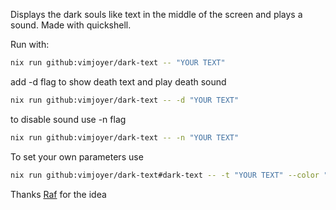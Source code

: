 Displays the dark souls like text in the middle of the screen and plays a sound. Made with quickshell.

Run with:

```bash
nix run github:vimjoyer/dark-text -- "YOUR TEXT"
```

add -d flag to show death text and play death sound

```bash
nix run github:vimjoyer/dark-text -- -d "YOUR TEXT"
```

to disable sound use -n flag

```bash
nix run github:vimjoyer/dark-text -- -n "YOUR TEXT"
```

To set your own parameters use
```bash
nix run github:vimjoyer/dark-text#dark-text -- -t "YOUR TEXT" --color "#ffffff" --duration 2000
```

Thanks [Raf](https://github.com/NotAShelf/) for the idea
